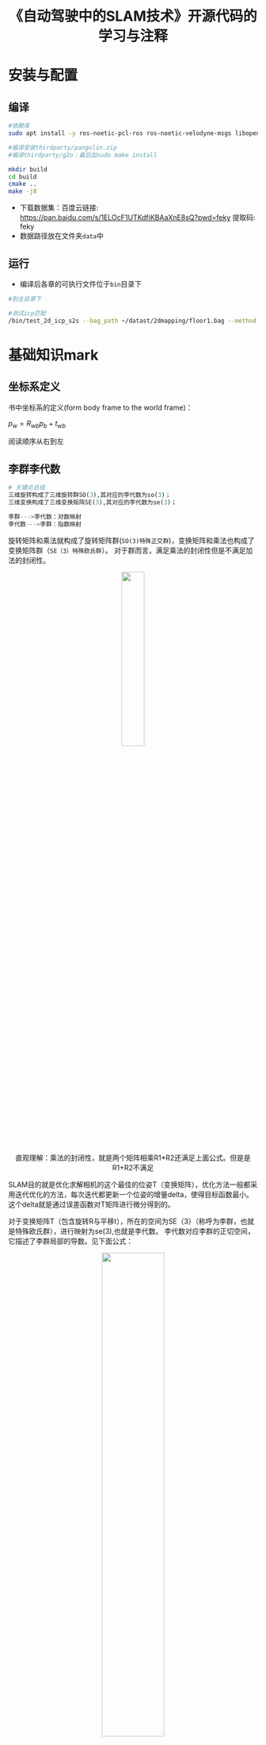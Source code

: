 <div align="center">
<h1>《自动驾驶中的SLAM技术》开源代码的学习与注释</h1>
</div>


# 安装与配置

## 编译

```sh
#依赖库
sudo apt install -y ros-noetic-pcl-ros ros-noetic-velodyne-msgs libopencv-dev libgoogle-glog-dev libeigen3-dev libsuitesparse-dev libpcl-dev libyaml-cpp-dev libbtbb-dev libgmock-dev

#编译安装thirdparty/pangolin.zip
#编译thirdparty/g2o：最后加sudo make install

mkdir build
cd build
cmake ..
make -j8
```

* 下载数据集：百度云链接: https://pan.baidu.com/s/1ELOcF1UTKdfiKBAaXnE8sQ?pwd=feky 提取码: feky
* 数据路径放在文件夹`data`中

## 运行

* 编译后各章的可执行文件位于`bin`目录下

```sh
#到主目录下

#测试icp匹配
/bin/test_2d_icp_s2s --bag_path ~/datast/2dmapping/floor1.bag --method point2point

```


# 基础知识mark

## 坐标系定义
书中坐标系的定义(form body frame to the world frame)：

$p_w=R_{wb} p_{b}+t_{wb}$

阅读顺序从右到左

## 李群李代数

```py
# 关键点总结
三维旋转构成了三维旋转群SO(3),其对应的李代数为so(3)；
三维变换构成了三维变换矩阵SE(3),其对应的李代数为se(3)；

李群--->李代数：对数映射
李代数--->李群：指数映射
```

旋转矩阵和乘法就构成了旋转矩阵群(`SO(3)特殊正交群`)，变换矩阵和乘法也构成了变换矩阵群（`SE（3）特殊欧氏群`）。
对于群而言，满足乘法的封闭性但是不满足加法的封闭性。

<div align="center">
  <img src="https://kwanwaipang.github.io/SLAM_DEMO/SLAM_Introduction/微信截图_20240810185225.png" width="30%" />
<figcaption>  
直观理解：乘法的封闭性，就是两个矩阵相乘R1*R2还满足上面公式。但是是R1+R2不满足
</figcaption>
</div>

SLAM目的就是优化求解相机的这个最佳的位姿T（变换矩阵），优化方法一般都采用迭代优化的方法，每次迭代都更新一个位姿的增量delta，使得目标函数最小。
这个delta就是通过误差函数对T矩阵进行微分得到的。

对于变换矩阵T（包含旋转R与平移t），所在的空间为SE（3）（称呼为李群，也就是特殊欧氏群），进行映射为se(3),也就是李代数。
李代数对应李群的正切空间，它描述了李群局部的导数。见下面公式：

<div align="center">
  <img src="https://kwanwaipang.github.io/SLAM_DEMO/SLAM_Introduction/微信截图_20240810185704.png" width="50%" />
<figcaption>  
  对于某个时刻的R(t)（李群空间），存在一个三维向量φ=（φ1，φ2，φ3）（李代数空间），用来描述R在t时刻的局部的导数。
  而旋转矩阵的微分是一个反对称(也叫斜对称)矩阵左乘它本身。
</figcaption>
</div>

## 反对称矩阵 （skew symmetric matrix）

反对称矩阵其实是将三维向量和三维矩阵建立对应关系。它是这样定义的：如果一个3 X 3的矩阵A满足如下式子,那么A就是反对称矩阵。
<div align="center">
  <img src="https://kwanwaipang.github.io/SLAM_DEMO/SLAM_Introduction/微信截图_20240810190203.png" width="30%" />
<figcaption>  
</figcaption>
</div>


反对称矩阵对角线元素都为0。形如下公式：
<div align="center">
  <img src="https://kwanwaipang.github.io/SLAM_DEMO/SLAM_Introduction/微信截图_20240810190337.png" width="30%" />
<figcaption>  
</figcaption>
</div>


因此可以定义一个三维向量，用一个上三角符号来表示这个向量α和反对称矩阵A的对应关系。进而实现了向量和矩阵的对应关系

## 指数映射
对于下公式。向量φ=（φ1，φ2，φ3）反应了R的导数性质，故称它在SO(3)上的原点 φ0 附近的正切空间上。这个φ正是李群大SO(3)对应的李代数小so(3)。
<div align="center">
  <img src="https://kwanwaipang.github.io/SLAM_DEMO/SLAM_Introduction/微信截图_20240810190755.png" width="30%" />
<figcaption> 
指数映射 
</figcaption>
</div>

李代数小so(3)是三维向量φ的集合，每个向量φi的反对称矩阵都可以表达李群(大SO(3))上旋转矩阵R的导数，而R和φ是一个指数映射关系。也就是说，李群空间的任意一个旋转矩阵R都可以用李代数空间的一个向量的反对称矩阵指数来近似。

而李代数是由向量组成的，向量对加法运算是封闭的。

<details>
<summary>结合下面手写的笔记理解🙂</summary>

<div align="center">
  <img src="https://kwanwaipang.github.io/SLAM_DEMO/SLAM_Introduction/微信截图_20240810172202.png" width="100%" />
<figcaption>  
</figcaption>
</div>

</details>



# 参考资料
* 自动驾驶与机器人中的SLAM技术
* [视觉SLAM](https://kwanwaipang.github.io/File/Blogs/Poster/%E8%A7%86%E8%A7%89SLAM.html)
